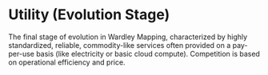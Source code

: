 # Utility (Evolution Stage)

The final stage of evolution in Wardley Mapping, characterized by highly standardized, reliable, commodity-like services often provided on a pay-per-use basis (like electricity or basic cloud compute). Competition is based on operational efficiency and price.
